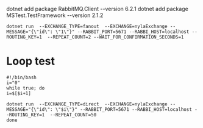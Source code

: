 dotnet add package RabbitMQ.Client --version 6.2.1
dotnet add package MSTest.TestFramework --version 2.1.2


```shell
dotnet run  --EXCHANGE_TYPE=fanout  --EXCHANGE=nylaExchange --MESSAGE="{\"id\": \"1\"}" --RABBIT_PORT=5671 --RABBI_HOST=localhost --ROUTING_KEY=1  --REPEAT_COUNT=2 --WAIT_FOR_CONFIRMATION_SECONDS=1 
```



# Loop test

```shell
#!/bin/bash
i="0"
while true; do
i=$[$i+1]

dotnet run  --EXCHANGE_TYPE=direct  --EXCHANGE=nylaExchange --MESSAGE="{\"id\": \"$i\"}" --RABBIT_PORT=5671 --RABBI_HOST=localhost --ROUTING_KEY=1  --REPEAT_COUNT=50
done
```

